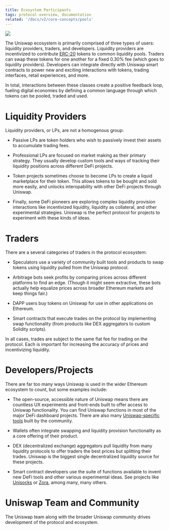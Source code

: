 ```yaml
---
title: Ecosystem Participants
tags: protocol-overview, documentation
related: '/docs/v2/core-concepts/pools'
---
```


![](/images/participants.jpg)

The Uniswap ecosystem is primarily comprised of three types of users: liquidity providers, traders, and developers. Liquidity providers are incentivized to contribute [ERC-20](https://eips.ethereum.org/EIPS/eip-20) tokens to common liquidity pools. Traders can swap these tokens for one another for a fixed <Link to="/docs/v2/advanced-topics/fees">0.30% fee</Link> (which goes to liquidity providers). Developers can integrate directly with Uniswap smart contracts to power new and exciting interactions with tokens, trading interfaces, retail experiences, and more.

In total, interactions between these classes create a positive feedback loop, fueling digital economies by defining a common language through which tokens can be pooled, traded and used.

# Liquidity Providers

Liquidity providers, or LPs, are not a homogenous group:

- Passive LPs are token holders who wish to passively invest their assets to accumulate trading fees.

- Professional LPs are focused on market making as their primary strategy. They usually develop custom tools and ways of tracking their liquidity positions across different DeFi projects.

- Token projects sometimes choose to become LPs to create a liquid marketplace for their token. This allows tokens to be bought and sold more easily, and unlocks interopability with other DeFi projects through Uniswap.

- Finally, some DeFi pioneers are exploring complex liquidity provision interactions like incentivized liquidity, liquidity as collateral, and other experimental strategies. Uniswap is the perfect protocol for projects to experiment with these kinds of ideas.

# Traders

There are a several categories of traders in the protocol ecosystem:

- Speculators use a variety of community built tools and products to swap tokens using liquidity pulled from the Uniswap protocol.

- Arbitrage bots seek profits by comparing prices across different platforms to find an edge. (Though it might seem extractive, these bots actually help equalize prices across broader Ethereum markets and keep things fair.)

- DAPP users buy tokens on Uniswap for use in other applications on Ethereum.

- Smart contracts that execute trades on the protocol by implementing swap functionality (from products like DEX aggregators to custom Solidity scripts).

In all cases, trades are subject to the same flat fee for trading on the protocol. Each is important for increasing the accuracy of prices and incentivizing liquidity.

# Developers/Projects

There are far too many ways Uniswap is used in the wider Ethereum ecosystem to count, but some examples include:

- The open-source, accessible nature of Uniswap means there are countless UX experiments and front-ends built to offer access to Uniswap functionality. You can find Uniswap functions in most of the major DeFi dashboard projects. There are also many [Uniswap-specific tools](https://github.com/Uniswap/universe) built by the community.

- Wallets often integrate swapping and liquidity provision functionality as a core offering of their product.

- DEX (decentralized exchange) aggregators pull liquidity from many liquidity protocols to offer traders the best prices but splitting their trades. Uniswap is the biggest single decentralized liquidity source for these projects.

- Smart contract developers use the suite of functions available to invent new DeFi tools and other various experimental ideas. See projects like [Unisocks](https://unisocks.exchange/) or [Zora](https://ourzora.com/), among many, many others.

# Uniswap Team and Community

The Uniswap team along with the broader Uniswap community drives development of the protocol and ecosystem.
